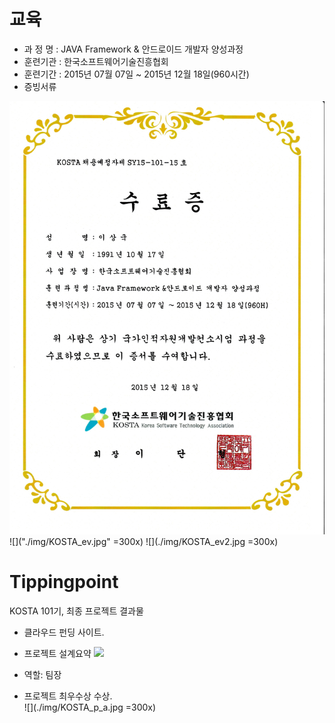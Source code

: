 # 교육
- 과 정 명 : JAVA Framework & 안드로이드 개발자 양성과정
- 훈련기관 : 한국소프트웨어기술진흥협회
- 훈련기간 : 2015년 07월 07일 ~ 2015년 12월 18일(960시간)
- 증빙서류   
<img src = "./img/KOSTA_ev.jpg">
![]("./img/KOSTA_ev.jpg" =300x) 
![](./img/KOSTA_ev2.jpg =300x)

# Tippingpoint

KOSTA 101기, 최종 프로젝트 결과물
- 클라우드 펀딩 사이트.
- 프로젝트 설계요약
![](./img/tippingpoint_summary.png=300x)



- 역할: 팀장
- 프로젝트 최우수상 수상.   
![](./img/KOSTA_p_a.jpg =300x)
